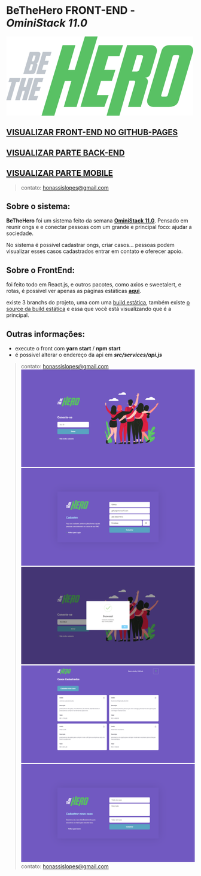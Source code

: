 # BeTheHero **FRONT-END** - *OminiStack 11.0*
![](readme_assets/logo.svg)

## [VISUALIZAR FRONT-END NO GITHUB-PAGES](http://honassis.github.io/BeTheHero-FrontEnd)

## [VISUALIZAR PARTE BACK-END](https://github.com/honassis/BeTheHero-BackEnd)
## [VISUALIZAR PARTE MOBILE](https://github.com/honassis/BeTheHero-Mobile)
> contato: honassislopes@gmail.com

## Sobre o sistema:
**BeTheHero** foi um sistema feito da semana [**OminiStack 11.0**](https://rocketseat.com.br/starter). Pensado em reunir ongs e e conectar pessoas com um grande e principal foco: ajudar a sociedade.

No sistema  é possivel cadastrar ongs, criar casos... pessoas podem visualizar esses casos cadastrados entrar em contato e oferecer apoio.

## Sobre o FrontEnd:
foi feito todo em React.js, e outros pacotes, como axios e sweetalert, e rotas, é possivel ver apenas as páginas estáticas [**aqui**](http://honassis.github.io/BeTheHero-FrontEnd).

existe 3 branchs do projeto, uma com uma [build estática](https://github.com/honassis/BeTheHero-FrontEnd/tree/gh-pages), também existe [o source da build estática](https://github.com/honassis/BeTheHero-FrontEnd/tree/static) e essa que você está visualizando que é a principal.<br>

## Outras informações: 
* execute o front com **yarn start** / **npm start**
* é possivel alterar o endereço da api em **_src/services/api.js_**
> contato: honassislopes@gmail.com
![](readme_assets/1.png)
![](readme_assets/2.png)
![](readme_assets/3.png)
![](readme_assets/4.png)
![](readme_assets/5.png)
> contato: honassislopes@gmail.com
